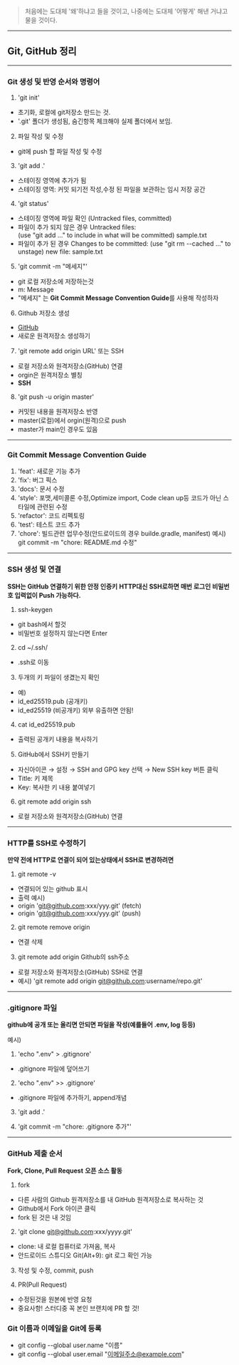 > 처음에는 도대체 '왜'하냐고 들을 것이고,
> 나중에는 도대체 '어떻게' 해낸 거냐고 물을 것이다.
---

## Git, GitHub 정리

---

### Git 생성 및 반영 순서와 명령어

1. 'git init'
  - 초기화, 로컬에 git저장소 만드는 것.
  - '.git' 폴더가 생성됨, 숨긴항목 체크해야 실제 폴더에서 보임.

2. 파일 작성 및 수정
  - git에 push 할 파일 작성 및 수정

3. 'git add .'
  - 스테이징 영역에 추가가 됨
  - 스테이징 영역: 커밋 되기전 작성,수정 된 파일을 보관하는 임시 저장 공간

4. 'git status'
  - 스테이징 영역에 파일 확인 (Untracked files, committed)
  - 파일이 추가 되지 않은 경우
    Untracked files:  
    (use "git add <file>..." to include in what will be committed)
    sample.txt
  - 파일이 추가 된 경우
    Changes to be committed:
    (use "git rm --cached <file>..." to unstage)
    new file:   sample.txt

5. 'git commit -m "메세지"'
  - git 로컬 저장소에 저장하는것 
  - m: Message
  - "메세지" 는 **Git Commit Message Convention Guide**를 사용해 작성하자

6. Github 저장소 생성
  - [GitHub](https://github.com/)
  - 새로운 원격저장소 생성하기

7. 'git remote add origin URL' 또는 SSH
  - 로컬 저장소와 원격저장소(GitHub) 연결
  - orgin은 원격저장소 별칭
  - **SSH**

8. 'git push -u origin master'
  - 커밋된 내용을 원격저장소 반영
  - master(로컬)에서 orgin(원격)으로 push
  - master가 main인 경우도 있음
---

### Git Commit Message Convention Guide

1. 'feat': 새로운 기능 추가
2. 'fix': 버그 픽스
3. 'docs': 문서 수정
4. 'style': 포맷,세미콜론 수정,Optimize import, Code clean up등 코드가 아닌 스타일에 관련된 수정
5. 'refactor': 코드 리펙토링
6. 'test': 테스트 코드 추가
7. 'chore': 빌드관련 업무수정(안드로이드의 경우 builde.gradle, manifest)
예시) git commit -m "chore: README.md 수정"

---

### SSH 생성 및 연결
**SSH는 GitHub 연결하기 위한 안정 인증키**
**HTTP대신 SSH로하면 매번 로그인 비밀번호 입력없이 Push 가능하다.**

1. ssh-keygen
  - git bash에서 할것
  - 비밀번호 설정하지 않는다면 Enter

2. cd ~/.ssh/
  - .ssh로 이동

3. 두개의 키 파일이 생겼는지 확인
  - 예) 
  - id_ed25519.pub (공개키)
  - id_ed25519 (비공개키) 외부 유출하면 안됨!

4. cat id_ed25519.pub
  - 출력된 공개키 내용을 복사하기

5. GitHub에서 SSH키 만들기
  - 자신아이콘 → 설정 → SSH and GPG key 선택 → New SSH key 버튼 클릭
  - Title: 키 제목
  - Key: 복사한 키 내용 붙여넣기

6. git remote add origin ssh
  - 로컬 저장소와 원격저장소(GitHub) 연결

---

### HTTP를 SSH로 수정하기
**만약 전에 HTTP로 연결이 되어 있는상태에서 SSH로 변경하려면**

1. git remote -v
  - 연결되어 있는 github 표시
  - 출력 예시)
  - origin  'git@github.com:xxx/yyy.git' (fetch)
  - origin  'git@github.com:xxx/yyy.git' (push)

2. git remote remove origin
  - 연결 삭제

3. git remote add origin Github의 ssh주소
  - 로컬 저장소와 원격저장소(GitHub) SSH로 연결
  - 예시) 'git remote add origin git@github.com:username/repo.git'

---

### .gitignore 파일
**github에 공개 또는 올리면 안되면 파일을 작성(예를들어 .env, log 등등)**

예시)
1. 'echo ".env" > .gitignore'
  - .gitignore 파일에 덮어쓰기

2. 'echo ".env" >> .gitignore'
  - .gitignore 파일에 추가하기, append개념

3. 'git add .'

4. 'git commit -m "chore: .gitignore 추가"'

---

### GitHub 제출 순서
**Fork, Clone, Pull Request**
**오픈 소스 활동**

1. fork
  - 다른 사람의 Github 원격저장소를 내 GitHub 원격저장소로 복사하는 것
  - Github에서 Fork 아이콘 클릭
  - fork 된 것은 내 것임

2. 'git clone git@github.com:xxx/yyyy.git'
  - clone: 내 로컬 컴퓨터로 가져옴, 복사
  - 안드로이드 스튜디오 Git(Alt+9): git 로그 확인 가능

3. 작성 및 수정, commit, push

4. PR(Pull Request)
  - 수정된것을 원본에 반영 요청
  - 중요사항! 스터디중 꼭 본인 브랜치에 PR 할 것!

### Git 이름과 이메일을 Git에 등록
  - git config --global user.name "이름"
  - git config --global user.email "이메일주소@example.com"
